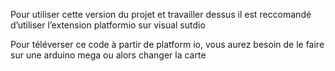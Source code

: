 Pour utiliser cette version du projet et travailler dessus il est reccomandé d’utiliser l’extension platformio sur visual sutdio

Pour téléverser ce code à partir de platform io, vous aurez besoin de le faire sur une arduino mega ou alors changer la carte 